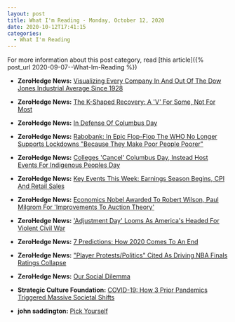 ```yaml
---
layout: post
title: What I'm Reading - Monday, October 12, 2020
date: 2020-10-12T17:41:15
categories:
  - What I'm Reading
---
```


For more information about this post category, read [this article]({% post_url 2020-09-07--What-Im-Reading %})

* **ZeroHedge News:** [Visualizing Every Company In And Out Of The Dow Jones Industrial Average Since 1928](https://www.zerohedge.com/markets/visualizing-every-company-and-out-dow-jones-industrial-average-1928)

* **ZeroHedge News:** [The K-Shaped Recovery:  A 'V' For Some, Not For Most](https://www.zerohedge.com/economics/k-shaped-recovery-v-some-not-most)

* **ZeroHedge News:** [In Defense Of Columbus Day](https://www.zerohedge.com/political/defense-columbus-day)

* **ZeroHedge News:** [Rabobank: In Epic Flop-Flop The WHO No Longer Supports Lockdowns "Because They Make Poor People Poorer"](https://www.zerohedge.com/markets/rabobank-epic-flop-flop-who-no-longer-supports-lockdowns-because-they-make-poor-people)

* **ZeroHedge News:** [Colleges 'Cancel' Columbus Day, Instead Host Events For Indigenous Peoples Day](https://www.zerohedge.com/political/colleges-cancel-columbus-day-instead-host-events-indigenous-peoples-day)

* **ZeroHedge News:** [Key Events This Week: Earnings Season Begins, CPI And Retail Sales](https://www.zerohedge.com/markets/key-events-week-earnings-season-begins-cpi-and-retail-sales)

* **ZeroHedge News:** [Economics Nobel Awarded To Robert Wilson, Paul Milgrom For 'Improvements To Auction Theory'](https://www.zerohedge.com/economics/economics-nobel-awarded-robert-wilson-paul-milgrom-improvements-auction-theory)

* **ZeroHedge News:** ['Adjustment Day' Looms As America's Headed For Violent Civil War](https://www.zerohedge.com/political/adjustment-day-looms-americas-headed-violent-civil-war)

* **ZeroHedge News:** [7 Predictions: How 2020 Comes To An End](https://www.zerohedge.com/markets/7-predictions-how-2020-comes-end)

* **ZeroHedge News:** ["Player Protests/Politics" Cited As Driving NBA Finals Ratings Collapse](https://www.zerohedge.com/political/nba-finals-ratings-collapse-game-3-continuing-trend-plunging-viewership)

* **ZeroHedge News:** [Our Social Dilemma](https://www.zerohedge.com/technology/our-social-dilemma)

* **Strategic Culture Foundation:** [COVID-19: How 3 Prior Pandemics Triggered Massive Societal Shifts](https://www.strategic-culture.org/news/2020/10/12/covid-19-how-3-prior-pandemics-triggered-massive-societal-shifts/)

* **john saddington:** [Pick Yourself](https://john.do/pick-yourself/)

